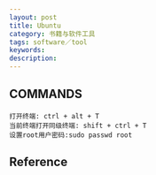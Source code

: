 ```yaml
---
layout: post
title: Ubuntu
category: 书籍与软件工具
tags: software／tool
keywords: 
description: 
---
```


## COMMANDS

```
打开终端: ctrl + alt + T
当前终端打开同级终端: shift + ctrl + T
设置root用户密码:sudo passwd root
```

## Reference

